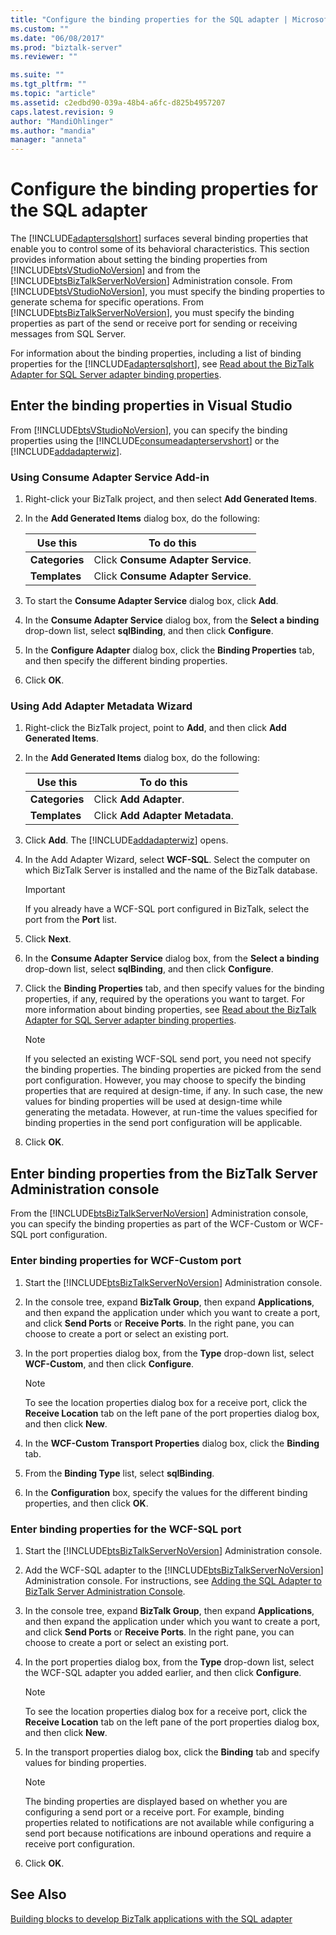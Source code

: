 ```yaml
---
title: "Configure the binding properties for the SQL adapter | Microsoft Docs"
ms.custom: ""
ms.date: "06/08/2017"
ms.prod: "biztalk-server"
ms.reviewer: ""

ms.suite: ""
ms.tgt_pltfrm: ""
ms.topic: "article"
ms.assetid: c2edbd90-039a-48b4-a6fc-d825b4957207
caps.latest.revision: 9
author: "MandiOhlinger"
ms.author: "mandia"
manager: "anneta"
---
```

# Configure the binding properties for the SQL adapter
The [!INCLUDE[adaptersqlshort](../../includes/adaptersqlshort-md.md)] surfaces several binding properties that enable you to control some of its behavioral characteristics. This section provides information about setting the binding properties from [!INCLUDE[btsVStudioNoVersion](../../includes/btsvstudionoversion-md.md)] and from the [!INCLUDE[btsBizTalkServerNoVersion](../../includes/btsbiztalkservernoversion-md.md)] Administration console. From [!INCLUDE[btsVStudioNoVersion](../../includes/btsvstudionoversion-md.md)], you must specify the binding properties to generate schema for specific operations. From [!INCLUDE[btsBizTalkServerNoVersion](../../includes/btsbiztalkservernoversion-md.md)], you must specify the binding properties as part of the send or receive port for sending or receiving messages from SQL Server.  

 For information about the binding properties, including a list of binding properties for the [!INCLUDE[adaptersqlshort](../../includes/adaptersqlshort-md.md)], see [Read about the BizTalk Adapter for SQL Server adapter binding properties](../../adapters-and-accelerators/adapter-sql/read-about-the-biztalk-adapter-for-sql-server-adapter-binding-properties.md).  

## Enter the binding properties in Visual Studio  
 From [!INCLUDE[btsVStudioNoVersion](../../includes/btsvstudionoversion-md.md)], you can specify the binding properties using the [!INCLUDE[consumeadapterservshort](../../includes/consumeadapterservshort-md.md)] or the [!INCLUDE[addadapterwiz](../../includes/addadapterwiz-md.md)].  

### Using Consume Adapter Service Add-in  

1.  Right-click your BizTalk project, and then select **Add Generated Items**.  

2.  In the **Add Generated Items** dialog box, do the following:  

    |Use this|To do this|  
    |--------------|----------------|  
    |**Categories**|Click **Consume Adapter Service**.|  
    |**Templates**|Click **Consume Adapter Service**.|  

3.  To start the **Consume Adapter Service** dialog box, click **Add**.  

4.  In the **Consume Adapter Service** dialog box, from the **Select a binding** drop-down list, select **sqlBinding**, and then click **Configure**.  

5.  In the **Configure Adapter** dialog box, click the **Binding Properties** tab, and then specify the different binding properties.  

6.  Click **OK**.  

### Using Add Adapter Metadata Wizard  

1. Right-click the BizTalk project, point to **Add**, and then click **Add Generated Items**.  

2. In the **Add Generated Items** dialog box, do the following:  


   |    Use this    |           To do this            |
   |----------------|---------------------------------|
   | **Categories** |     Click **Add Adapter**.      |
   | **Templates**  | Click **Add Adapter Metadata**. |


3. Click **Add**. The [!INCLUDE[addadapterwiz](../../includes/addadapterwiz-md.md)] opens.  

4. In the Add Adapter Wizard, select **WCF-SQL**. Select the computer on which BizTalk Server is installed and the name of the BizTalk database.  

   > [!IMPORTANT]
   >  If you already have a WCF-SQL port configured in BizTalk, select the port from the **Port** list.  

5. Click **Next**.  

6. In the **Consume Adapter Service** dialog box, from the **Select a binding** drop-down list, select **sqlBinding**, and then click **Configure**.  

7. Click the **Binding Properties** tab, and then specify values for the binding properties, if any, required by the operations you want to target. For more information about binding properties, see [Read about the BizTalk Adapter for SQL Server adapter binding properties](../../adapters-and-accelerators/adapter-sql/read-about-the-biztalk-adapter-for-sql-server-adapter-binding-properties.md).  

   > [!NOTE]
   >  If you selected an existing WCF-SQL send port, you need not specify the binding properties. The binding properties are picked from the send port configuration. However, you may choose to specify the binding properties that are required at design-time, if any. In such case, the new values for binding properties will be used at design-time while generating the metadata. However, at run-time the values specified for binding properties in the send port configuration will be applicable.  

8. Click **OK**.  

## Enter binding properties from the BizTalk Server Administration console  
 From the [!INCLUDE[btsBizTalkServerNoVersion](../../includes/btsbiztalkservernoversion-md.md)] Administration console, you can specify the binding properties as part of the WCF-Custom or WCF-SQL port configuration.  

### Enter binding properties for WCF-Custom port  

1. Start the [!INCLUDE[btsBizTalkServerNoVersion](../../includes/btsbiztalkservernoversion-md.md)] Administration console.  

2. In the console tree, expand **BizTalk Group**, then expand **Applications**, and then expand the application under which you want to create a port, and click **Send Ports** or **Receive Ports**. In the right pane, you can choose to create a port or select an existing port.  

3. In the port properties dialog box, from the **Type** drop-down list, select **WCF-Custom**, and then click **Configure**.  

   > [!NOTE]
   >  To see the location properties dialog box for a receive port, click the **Receive Location** tab on the left pane of the port properties dialog box, and then click **New**.  

4. In the **WCF-Custom Transport Properties** dialog box, click the **Binding** tab.  

5. From the **Binding Type** list, select **sqlBinding**.  

6. In the **Configuration** box, specify the values for the different binding properties, and then click **OK**.  

### Enter binding properties for the WCF-SQL port  

1. Start the [!INCLUDE[btsBizTalkServerNoVersion](../../includes/btsbiztalkservernoversion-md.md)] Administration console.  

2. Add the WCF-SQL adapter to the [!INCLUDE[btsBizTalkServerNoVersion](../../includes/btsbiztalkservernoversion-md.md)] Administration console. For instructions, see [Adding the SQL Adapter to BizTalk Server Administration Console](../../adapters-and-accelerators/adapter-sql/adding-the-sql-adapter-to-biztalk-server-administration-console.md).  

3. In the console tree, expand **BizTalk Group**, then expand **Applications**, and then expand the application under which you want to create a port, and click **Send Ports** or **Receive Ports**. In the right pane, you can choose to create a port or select an existing port.  

4. In the port properties dialog box, from the **Type** drop-down list, select the WCF-SQL adapter you added earlier, and then click **Configure**.  

   > [!NOTE]
   >  To see the location properties dialog box for a receive port, click the **Receive Location** tab on the left pane of the port properties dialog box, and then click **New**.  

5. In the transport properties dialog box, click the **Binding** tab and specify values for binding properties.  

   > [!NOTE]
   >  The binding properties are displayed based on whether you are configuring a send port or a receive port. For example, binding properties related to notifications are not available while configuring a send port because notifications are inbound operations and require a receive port configuration.  

6. Click **OK**.  

## See Also  
[Building blocks to develop BizTalk applications with the SQL adapter](../../adapters-and-accelerators/adapter-sql/building-blocks-to-develop-biztalk-applications-with-the-sql-adapter.md)